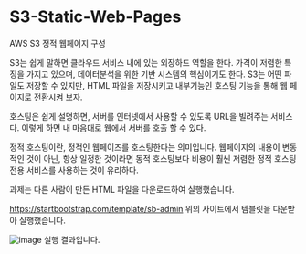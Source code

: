 # S3-Static-Web-Pages
AWS S3 정적 웹페이지 구성

S3는 쉽게 말하면 클라우드 서비스 내에 있는 외장하드 역할을 한다. 가격이 저렴한 특징을 가지고 있으며,
데이터분석을 위한 기반 시스템의 핵심이기도 한다.
S3는 어떤 파일도 저장할 수 있지만, HTML 파일을 저장시키고 내부기능인 호스팅 기능을 통해 웹 페이지로 전환시켜 보자.

호스팅은 쉽게 설명하면, 서버를 인터넷에서 사용할 수 있도록 URL을 빌려주는 서비스다.
이렇게 하면 내 마음대로 웹에서 서버를 호출 할 수 있다.

정적 호스팅이란, 정적인 웹페이즈를 호스팅한다는 의미입니다.
웹페이지의 내용이 변동적인 것이 아닌, 항상 일정한 것이라면 동적 호스팅보다 비용이 훨씬 저렴한 정적 호스팅 전용 서비스를 사용하는 것이 유리하다.

과제는 다른 사람이 만든 HTML 파일을 다운로드하여 실행했습니다.

https://startbootstrap.com/template/sb-admin
위의 사이트에서 템블릿을 다운받아 실행했습니다.

![image](https://user-images.githubusercontent.com/87464794/215990098-5cf400e4-8c4d-428b-b937-7a54036f1104.png)
실행 결과입니다.
